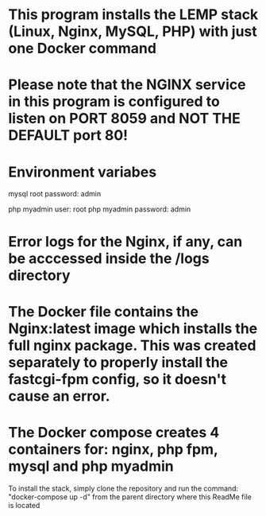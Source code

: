 # This program installs the LEMP stack (Linux, Nginx, MySQL, PHP) with just one Docker command

# Please note that the NGINX service in this program is configured to listen on PORT 8059 and NOT THE DEFAULT port 80!

# Environment variabes
	
  mysql root password: admin
  
  php myadmin user: root
  php myadmin password: admin

# Error logs for the Nginx, if any, can be acccessed inside the /logs directory 

# The Docker file contains the Nginx:latest image which installs the full nginx package. This was created separately to properly install the fastcgi-fpm config, so it doesn't cause an error.

# The Docker compose creates 4 containers for: nginx, php fpm, mysql and php myadmin


To install the stack, simply clone the repository and run the command:
 "docker-compose up -d" 
from the parent directory where this ReadMe file is located 
